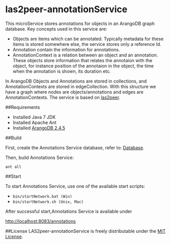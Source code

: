 # las2peer-annotationService
This microService stores annotations for objects in an ArangoDB graph database. Key concepts used in this service are:
* Objects are items which can be annotated. Typically metadata for these items is stored somewhere else, the service stores only a reference Id.
* Annotation contain the information for annotations. 
* AnnotationContext is a relation between an object and an annotation. These objects store information that relates the annotaion with the object, for instance position of the annotaion in the object, the time when the annotation is shown, its duration etc.

In ArangoDB Objects and Annotations are stored in collections, and AnnotationContexts are stored in edgeCollection. With this structure we have a graph where nodes are objects/annotations and edges are AnnotationContexts. The service is based on [las2peer](https://github.com/rwth-acis/LAS2peer).

##Requirements

* Installed Java 7 JDK
* Installed Apache Ant
* Installed [ArangoDB 2.4.5](https://www.arangodb.com/download)

##Build

First, create the Annotations Service database, refer to: [Database](https://github.com/rwth-acis/las2peer-annotationService/blob/master/Database.md).

Then, build  Annotations Service:

```
ant all
```

##Start

To start Annotations Service, use one of the available start scripts:
  
  * `bin/startNetwork.bat (Win)`
  * `bin/startNetwork.sh (Unix, Mac)`

After successful start,Annotations Service is available under

  [http://localhost:8083/annotations](http://localhost:8083/annotations)
  

##License
LAS2peer-annotationService is freely distributable under the [MIT License](https://github.com/rwth-acis/las2peer-annotationService/blob/master/LICENSE).


